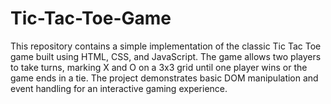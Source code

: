 # Tic-Tac-Toe-Game
This repository contains a simple implementation of the classic Tic Tac Toe game built using HTML, CSS, and JavaScript. The game allows two players to take turns, marking X and O on a 3x3 grid until one player wins or the game ends in a tie. The project demonstrates basic DOM manipulation and event handling for an interactive gaming experience.
